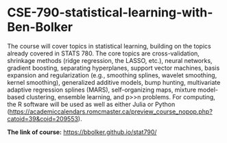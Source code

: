 # CSE-790-statistical-learning-with-Ben-Bolker
The course will cover topics in statistical learning, building on the topics already covered in STATS 780. The core topics are cross-validation, shrinkage methods (ridge regression, the LASSO, etc.), neural networks, gradient boosting, separating hyperplanes, support vector machines, basis expansion and regularization (e.g., smoothing splines, wavelet smoothing, kernel smoothing), generalized additive models, bump hunting, multivariate adaptive regression splines (MARS), self-organizing maps, mixture model-based clustering, ensemble learning, and p>>n problems. For computing, the R software will be used as well as either Julia or Python (https://academiccalendars.romcmaster.ca/preview_course_nopop.php?catoid=39&coid=209553).

**The link of course:**
https://bbolker.github.io/stat790/
